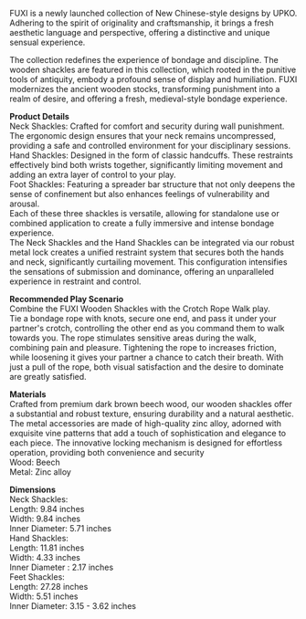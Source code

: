 FUXI is a newly launched collection of New Chinese-style designs by UPKO. Adhering to the spirit of originality and craftsmanship, it brings a fresh aesthetic language and perspective, offering a distinctive and unique sensual experience.

The collection redefines the experience of bondage and discipline. The wooden shackles are featured in this collection, which rooted in the punitive tools of antiquity, embody a profound sense of display and humiliation. FUXI modernizes the ancient wooden stocks, transforming punishment into a realm of desire, and offering a fresh, medieval-style bondage experience.

**Product Details**  
Neck Shackles: Crafted for comfort and security during wall punishment. The ergonomic design ensures that your neck remains uncompressed, providing a safe and controlled environment for your disciplinary sessions.  
Hand Shackles: Designed in the form of classic handcuffs. These restraints effectively bind both wrists together, significantly limiting movement and adding an extra layer of control to your play.  
Foot Shackles: Featuring a spreader bar structure that not only deepens the sense of confinement but also enhances feelings of vulnerability and arousal.  
Each of these three shackles is versatile, allowing for standalone use or combined application to create a fully immersive and intense bondage experience.  
The Neck Shackles and the Hand Shackles can be integrated via our robust metal lock creates a unified restraint system that secures both the hands and neck, significantly curtailing movement. This configuration intensifies the sensations of submission and dominance, offering an unparalleled experience in restraint and control.

**Recommended Play Scenario**  
Combine the FUXI Wooden Shackles with the Crotch Rope Walk play.  
Tie a bondage rope with knots, secure one end, and pass it under your partner's crotch, controlling the other end as you command them to walk towards you. The rope stimulates sensitive areas during the walk, combining pain and pleasure. Tightening the rope to increases friction, while loosening it gives your partner a chance to catch their breath. With just a pull of the rope, both visual satisfaction and the desire to dominate are greatly satisfied.

  
**Materials**  
Crafted from premium dark brown beech wood, our wooden shackles offer a substantial and robust texture, ensuring durability and a natural aesthetic. The metal accessories are made of high-quality zinc alloy, adorned with exquisite vine patterns that add a touch of sophistication and elegance to each piece. The innovative locking mechanism is designed for effortless operation, providing both convenience and security  
Wood: Beech  
Metal: Zinc alloy

**Dimensions**  
Neck Shackles:  
Length: 9.84 inches  
Width: 9.84 inches  
Inner Diameter: 5.71 inches  
Hand Shackles:  
Length: 11.81 inches  
Width: 4.33 inches  
Inner Diameter : 2.17 inches  
Feet Shackles:  
Length: 27.28 inches  
Width: 5.51 inches  
Inner Diameter: 3.15 - 3.62 inches